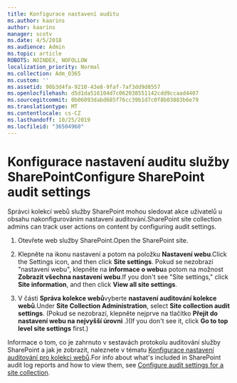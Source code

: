 ```yaml
---
title: Konfigurace nastavení auditu
ms.author: kaarins
author: kaarins
manager: scotv
ms.date: 4/5/2018
ms.audience: Admin
ms.topic: article
ROBOTS: NOINDEX, NOFOLLOW
localization_priority: Normal
ms.collection: Adm_O365
ms.custom: ''
ms.assetid: 98b3d4fa-9210-43e8-9faf-7af3dd9d8557
ms.openlocfilehash: d5d1da516104d7c062038551142cdd9ccaad4407
ms.sourcegitcommit: 0b06093dabd685f76cc39b1d7c0f8b03883b6e79
ms.translationtype: MT
ms.contentlocale: cs-CZ
ms.lasthandoff: 10/25/2019
ms.locfileid: "36504960"
---
```

# <a name="configure-sharepoint-audit-settings"></a><span data-ttu-id="22b13-102">Konfigurace nastavení auditu služby SharePoint</span><span class="sxs-lookup"><span data-stu-id="22b13-102">Configure SharePoint audit settings</span></span>

<span data-ttu-id="22b13-103">Správci kolekcí webů služby SharePoint mohou sledovat akce uživatelů u obsahu nakonfigurováním nastavení auditování.</span><span class="sxs-lookup"><span data-stu-id="22b13-103">SharePoint site collection admins can track user actions on content by configuring audit settings.</span></span>
  
1. <span data-ttu-id="22b13-104">Otevřete web služby SharePoint.</span><span class="sxs-lookup"><span data-stu-id="22b13-104">Open the SharePoint site.</span></span>
    
2. <span data-ttu-id="22b13-105">Klepněte na ikonu nastavení a potom na položku **Nastavení webu**.</span><span class="sxs-lookup"><span data-stu-id="22b13-105">Click the Settings icon, and then click **Site settings**.</span></span> <span data-ttu-id="22b13-106">Pokud se nezobrazí "nastavení webu", klepněte na **informace o webu**a potom na možnost **Zobrazit všechna nastavení webu**.</span><span class="sxs-lookup"><span data-stu-id="22b13-106">If you don't see "Site settings," click **Site information**, and then click **View all site settings**.</span></span>
    
3. <span data-ttu-id="22b13-107">V části **Správa kolekce webů**vyberte **nastavení auditování kolekce webů**.</span><span class="sxs-lookup"><span data-stu-id="22b13-107">Under **Site Collection Administration**, select **Site collection audit settings**.</span></span> <span data-ttu-id="22b13-108">(Pokud se nezobrazí, klepněte nejprve na tlačítko **Přejít do nastavení webu na nejvyšší úrovni** .)</span><span class="sxs-lookup"><span data-stu-id="22b13-108">(If you don't see it, click **Go to top level site settings** first.)</span></span> 
    
<span data-ttu-id="22b13-109">Informace o tom, co je zahrnuto v sestavách protokolu auditování služby SharePoint a jak je zobrazit, naleznete v tématu [Konfigurace nastavení auditování pro kolekci webů](https://go.microsoft.com/fwlink/?linkid=404050).</span><span class="sxs-lookup"><span data-stu-id="22b13-109">For info about what's included in SharePoint audit log reports and how to view them, see [Configure audit settings for a site collection](https://go.microsoft.com/fwlink/?linkid=404050).</span></span>
  

